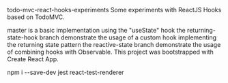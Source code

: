 todo-mvc-react-hooks-experiments
Some experiments with ReactJS Hooks based on TodoMVC.

master is a basic implementation using the "useState" hook
the returning-state-hook branch demonstrate the usage of a custom hook implementing the returning state pattern
the reactive-state branch demonstrate the usage of combining hooks with Observable.
This project was bootstrapped with Create React App.

npm i --save-dev jest react-test-renderer